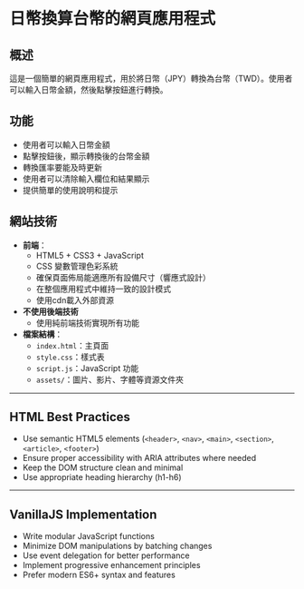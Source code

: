 # 日幣換算台幣的網頁應用程式
## 概述
這是一個簡單的網頁應用程式，用於將日幣（JPY）轉換為台幣（TWD）。使用者可以輸入日幣金額，然後點擊按鈕進行轉換。
## 功能
- 使用者可以輸入日幣金額
- 點擊按鈕後，顯示轉換後的台幣金額
- 轉換匯率要能及時更新
- 使用者可以清除輸入欄位和結果顯示
- 提供簡單的使用說明和提示

## 網站技術
- **前端**：
  - HTML5 + CSS3 + JavaScript
  - CSS 變數管理色彩系統
  - 確保頁面佈局能適應所有設備尺寸（響應式設計）
  - 在整個應用程式中維持一致的設計模式
  - 使用cdn載入外部資源
- **不使用後端技術**
  - 使用純前端技術實現所有功能
- **檔案結構**：
  - `index.html`：主頁面
  - `style.css`：樣式表
  - `script.js`：JavaScript 功能
  - `assets/`：圖片、影片、字體等資源文件夾

---

## HTML Best Practices
- Use semantic HTML5 elements (`<header>`, `<nav>`, `<main>`, `<section>`, `<article>`, `<footer>`)
- Ensure proper accessibility with ARIA attributes where needed
- Keep the DOM structure clean and minimal
- Use appropriate heading hierarchy (h1-h6)

---

## VanillaJS Implementation
- Write modular JavaScript functions
- Minimize DOM manipulations by batching changes
- Use event delegation for better performance
- Implement progressive enhancement principles
- Prefer modern ES6+ syntax and features
